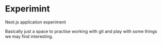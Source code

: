 # Experimint
Next.js application experiment

Basically just a space to practise working with git and play with some things we may find interesting. 
